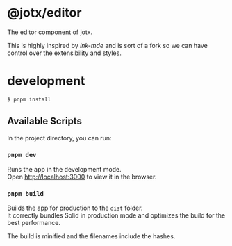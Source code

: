 # @jotx/editor

The editor component of jotx.

This is highly inspired by _ink-mde_ and is sort of a fork so we can have control over the extensibility and styles.

# development

```bash
$ pnpm install
```

## Available Scripts

In the project directory, you can run:

### `pnpm dev`

Runs the app in the development mode.<br>
Open [http://localhost:3000](http://localhost:3000) to view it in the browser.

### `pnpm build`

Builds the app for production to the `dist` folder.<br>
It correctly bundles Solid in production mode and optimizes the build for the best performance.

The build is minified and the filenames include the hashes.<br>
